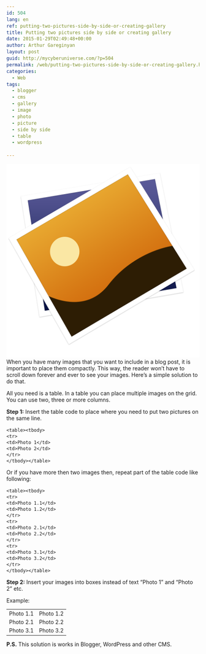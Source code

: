 ```yaml
---
id: 504
lang: en
ref: putting-two-pictures-side-by-side-or-creating-gallery
title: Putting two pictures side by side or creating gallery
date: 2015-01-29T02:49:48+00:00
author: Arthur Gareginyan
layout: post
guid: http://mycyberuniverse.com/?p=504
permalink: /web/putting-two-pictures-side-by-side-or-creating-gallery.html
categories:
  - Web
tags:
  - blogger
  - cms
  - gallery
  - image
  - photo
  - picture
  - side by side
  - table
  - wordpress

---
```


![thumb](/images/Preview-icon.png)
When you have many images that you want to include in a blog post, it is important to place them compactly. This way, the reader won’t have to scroll down forever and ever to see your images. Here’s a simple solution to do that.


All you need is a table. In a table you can place multiple images on the grid. You can use two, three or more columns.

**Step 1:** Insert the table code to place where you need to put two pictures on the same line.

```
<table><tbody>
<tr>
<td>Photo 1</td>
<td>Photo 2</td>
</tr>
</tbody></table>
```

Or if you have more then two images then, repeat part of the table code like following:

```
<table><tbody>
<tr>
<td>Photo 1.1</td>
<td>Photo 1.2</td>
</tr>
<tr>
<td>Photo 2.1</td>
<td>Photo 2.2</td>
</tr>
<tr>
<td>Photo 3.1</td>
<td>Photo 3.2</td>
</tr>
</tbody></table>
```

**Step 2:** Insert your images into boxes instead of text “Photo 1” and “Photo 2” etc.

Example:
<table>
<tbody>
<tr>
<td>Photo 1.1</td>
<td>Photo 1.2</td>
</tr>
<tr>
<td>Photo 2.1</td>
<td>Photo 2.2</td>
</tr>
<tr>
<td>Photo 3.1</td>
<td>Photo 3.2</td>
</tr>
</tbody>
</table>

**P.S.**
This solution is works in Blogger, WordPress and other CMS.
